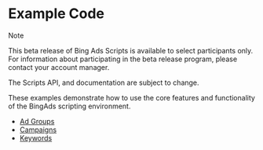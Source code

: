 # Example Code

> [!NOTE]
> This beta release of Bing Ads Scripts is available to select participants only. For information about participating in the beta release program, please contact your account manager.
>
> The Scripts API, and documentation are subject to change.

These examples demonstrate how to use the core features and functionality of the BingAds scripting environment.

- [Ad Groups](./adgroups)
- [Campaigns](./campaigns)
- [Keywords](./keywords)